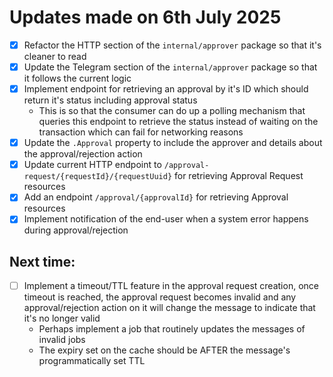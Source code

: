 # Updates made on 6th July 2025

- [x] Refactor the HTTP section of the `internal/approver` package so that it's cleaner to read
- [x] Update the Telegram section of the `internal/approver` package so that it follows the current logic
- [x] Implement endpoint for retrieving an approval by it's ID which should return it's status including approval status
  - This is so that the consumer can do up a polling mechanism that queries this endpoint to retrieve the status instead of waiting on the transaction which can fail for networking reasons
- [x] Update the `.Approval` property to include the approver and details about the approval/rejection action
- [x] Update current HTTP endpoint to `/approval-request/{requestId}/{requestUuid}` for retrieving Approval Request resources
- [x] Add an endpoint `/approval/{approvalId}` for retrieving Approval resources
- [x] Implement notification of the end-user when a system error happens during approval/rejection

## Next time:

- [ ] Implement a timeout/TTL feature in the approval request creation, once timeout is reached, the approval request becomes invalid and any approval/rejection action on it will change the message to indicate that it's no longer valid
  - Perhaps implement a job that routinely updates the messages of invalid jobs
  - The expiry set on the cache should be AFTER the message's programmatically set TTL
